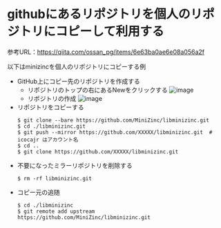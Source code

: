 # githubにあるリポジトリを個人のリポジトリにコピーして利用する
参考URL：https://qiita.com/ossan_pg/items/6e63ba0ae6e08a056a2f

以下はminizincを個人のリポジトリにコピーする例

* GitHub上にコピー先のリポジトリを作成する
  * リポジトリのトップの右にあるNewをクリックする
    ![image](https://user-images.githubusercontent.com/59195410/117522691-b1cd5300-afef-11eb-87ba-6e53ee1d72de.png)
  * リポジトリの作成
    ![image](https://user-images.githubusercontent.com/59195410/117526309-45f2e680-afff-11eb-845b-32d6e82b9593.png)
* リポジトリをコピーする
  ```
  $ git clone --bare https://github.com/MiniZinc/libminizinc.git
  $ cd ./libminizinc.git
  $ git push --mirror https://github.com/XXXXX/libminizinc.git  # icocajr はアカウント名
  $ cd ..
  $ git clone https://github.com/XXXXX/libminizinc.git
  ```
* 不要になったミラーリポジトリを削除する
  ```
  $ rm -rf libminizinc.git
  ```
* コピー元の追随
  ```
  $ cd ./libminizinc
  $ git remote add upstream https://github.com/MiniZinc/libminizinc.git
  ```
